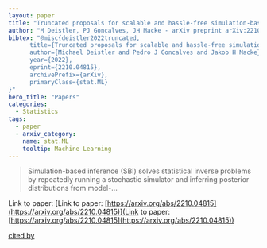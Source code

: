 ```yaml
---
layout: paper
title: "Truncated proposals for scalable and hassle-free simulation-based inference"
author: "M Deistler, PJ Goncalves, JH Macke - arXiv preprint arXiv:2210.04815, 2022 - arxiv.org"
bibtex: "@misc{deistler2022truncated,
      title={Truncated proposals for scalable and hassle-free simulation-based inference}, 
      author={Michael Deistler and Pedro J Goncalves and Jakob H Macke},
      year={2022},
      eprint={2210.04815},
      archivePrefix={arXiv},
      primaryClass={stat.ML}
}"
hero_title: "Papers"
categories:
  - Statistics
tags:
  - paper
  - arxiv_category:
    name: stat.ML
    tooltip: Machine Learning
---
```

>Simulation-based inference (SBI) solves statistical inverse problems by repeatedly running a stochastic simulator and inferring posterior distributions from model-…

Link to paper: [Link to paper: [https://arxiv.org/abs/2210.04815](https://arxiv.org/abs/2210.04815)](Link to paper: [https://arxiv.org/abs/2210.04815](https://arxiv.org/abs/2210.04815))

[cited by](https://scholar.google.com/scholar?cites=16561248332012832367&as_sdt=5,44&sciodt=0,44&hl=en&num=20)
